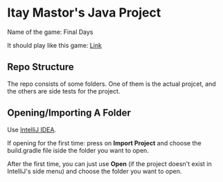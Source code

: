 # Itay Mastor's Java Project
Name of the game: Final Days

It should play like this game: [Link](http://store.steampowered.com/app/459830/Final_Days/)

## Repo Structure
The repo consists of some folders. One of them is the actual projcet, and the others are side tests for the project.

## Opening/Importing A Folder
Use [IntelliJ IDEA](https://www.jetbrains.com/idea/).

If opening for the first time: press on **Import Project** and choose the build.gradle file iside the folder you want to open.

After the first time, you can just use **Open** (if the project doesn't exist in IntelliJ's side menu) and choose the folder you want to open.
